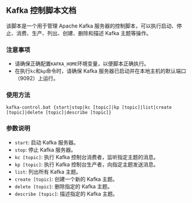 ## Kafka 控制脚本文档

该脚本是一个用于管理 Apache Kafka 服务器的控制脚本，可以执行启动、停止、消费、生产、列出、创建、删除和描述 Kafka 主题等操作。

### 注意事项

- 请确保正确配置`KAFKA_HOME`环境变量，以便脚本正确执行。
- 在执行`kc`和`kp`命令时，请确保 Kafka 服务器已启动并在本地主机的默认端口（9092）上运行。

### 使用方法

```
kafka-control.bat {start|stop|kc [topic]|kp [topic]|list|create [topic]|delete [topic]|describe [topic]}
```

### 参数说明

- `start`: 启动 Kafka 服务器。
- `stop`: 停止 Kafka 服务器。
- `kc [topic]`: 执行 Kafka 控制台消费者，监听指定主题的消息。
- `kp [topic]`: 执行 Kafka 控制台生产者，向指定主题发送消息。
- `list`: 列出所有 Kafka 主题。
- `create [topic]`: 创建一个新的 Kafka 主题。
- `delete [topic]`: 删除指定的 Kafka 主题。
- `describe [topic]`: 描述指定的 Kafka 主题。
